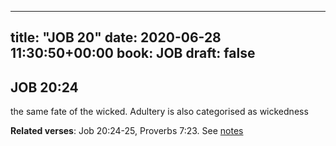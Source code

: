 
---
title: "JOB 20"
date: 2020-06-28 11:30:50+00:00
book: JOB
draft: false
---

## JOB 20:24

the same fate of the wicked. Adultery is also categorised as wickedness

**Related verses**: Job 20:24-25, Proverbs 7:23. See [notes](https://my.bible.com/notes/3461876602580492974)

